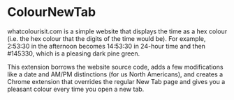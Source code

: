 # ColourNewTab
whatcolourisit.com is a simple website that displays the time as a hex colour (i.e. the hex colour that the digits of the time would be). For example, 2:53:30 in the afternoon becomes 14:53:30 in 24-hour time and then #145330, which is a pleasing dark pine green.

This extension borrows the website source code, adds a few modifications like a date and AM/PM distinctions (for us North Americans), and creates a Chrome extension that overrides the regular New Tab page and gives you a pleasant colour every time you open a new tab.
